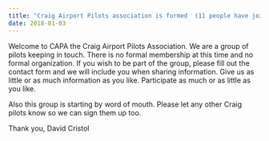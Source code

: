 ```yaml
---
title: "Craig Airport Pilots association is formed  (11 people have joined as of 1/3/18)"
date: 2018-01-03
---
```


Welcome to CAPA the Craig Airport Pilots Association.  We are a group of pilots keeping in touch.  There is no formal membership at this time and no formal organization.  If you wish to be part of the group, please fill out the contact form and we will include you when sharing information.  Give us as little or as much information as you like.  Participate as much or as little as you like.  

Also this group is starting by word of mouth.  Please let any other Craig pilots know so we can sign them up too.  

Thank you, David Cristol